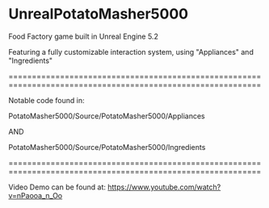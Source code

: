 # UnrealPotatoMasher5000
 Food Factory game built in Unreal Engine 5.2

 Featuring a fully customizable interaction system, using "Appliances" and "Ingredients"

 ============================================================================================================
 
 Notable code found in: 

 PotatoMasher5000/Source/PotatoMasher5000/Appliances
 
 AND

 PotatoMasher5000/Source/PotatoMasher5000/Ingredients

 ============================================================================================================

 Video Demo can be found at: 
 https://www.youtube.com/watch?v=nPaooa_n_Oo
